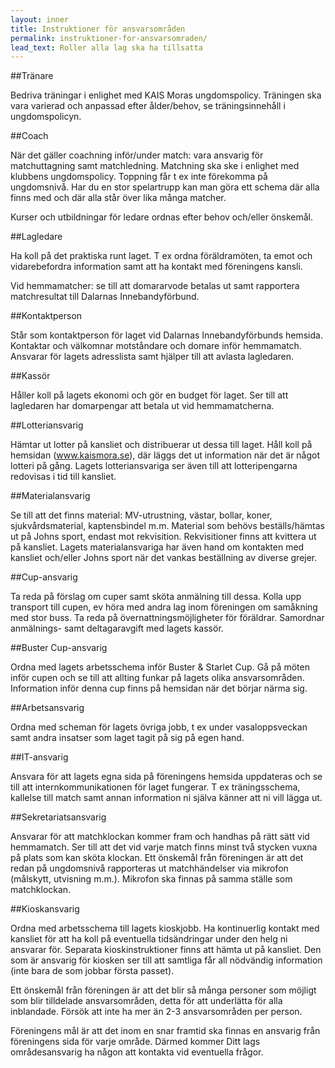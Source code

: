```yaml
---
layout: inner
title: Instruktioner för ansvarsområden
permalink: instruktioner-for-ansvarsomraden/
lead_text: Roller alla lag ska ha tillsatta
---
```


##Tränare

Bedriva träningar i enlighet med KAIS Moras ungdomspolicy. Träningen ska vara varierad och anpassad efter ålder/behov, se träningsinnehåll i ungdomspolicyn.

##Coach

När det gäller coachning inför/under match: vara ansvarig för matchuttagning samt matchledning. Matchning ska ske i enlighet med klubbens ungdomspolicy. Toppning får t ex inte förekomma på ungdomsnivå. Har du en stor spelartrupp kan man göra ett schema där alla finns med och där alla står över lika många matcher.

Kurser och utbildningar för ledare ordnas efter behov och/eller önskemål.

##Lagledare

Ha koll på det praktiska runt laget. T ex ordna föräldramöten, ta emot och vidarebefordra information samt att ha kontakt med föreningens kansli.

Vid hemmamatcher: se till att domararvode betalas ut samt rapportera matchresultat till Dalarnas Innebandyförbund.

##Kontaktperson

Står som kontaktperson för laget vid Dalarnas Innebandyförbunds hemsida. Kontaktar och välkomnar motståndare och domare inför hemmamatch. Ansvarar för lagets adresslista samt hjälper till att avlasta lagledaren.

##Kassör

Håller koll på lagets ekonomi och gör en budget för laget. Ser till att lagledaren har domarpengar att betala ut vid hemmamatcherna.

##Lotteriansvarig

Hämtar ut lotter på kansliet och distribuerar ut dessa till laget. Håll koll på hemsidan (www.kaismora.se), där läggs det ut information när det är något lotteri på gång. Lagets lotteriansvariga ser även till att lotteripengarna redovisas i tid till kansliet.

##Materialansvarig

Se till att det finns material: MV-utrustning, västar, bollar, koner, sjukvårdsmaterial, kaptensbindel m.m. Material som behövs beställs/hämtas ut på Johns sport, endast mot rekvisition. Rekvisitioner finns att kvittera ut på kansliet. Lagets materialansvariga har även hand om kontakten med kansliet och/eller Johns sport när det vankas beställning av diverse grejer.

##Cup-ansvarig

Ta reda på förslag om cuper samt sköta anmälning till dessa. Kolla upp transport till cupen, ev höra med andra lag inom föreningen om samåkning med stor buss. Ta reda på övernattningsmöjligheter för föräldrar. Samordnar anmälnings- samt deltagaravgift med lagets kassör.

##Buster Cup-ansvarig

Ordna med lagets arbetsschema inför Buster & Starlet Cup. Gå på möten inför cupen och se till att allting funkar på lagets olika ansvarsområden. Information inför denna cup finns på hemsidan när det börjar närma sig.

##Arbetsansvarig

Ordna med scheman för lagets övriga jobb, t ex under vasaloppsveckan samt andra insatser som laget tagit på sig på egen hand.

##IT-ansvarig

Ansvara för att lagets egna sida på föreningens hemsida uppdateras och se till att internkommunikationen för laget fungerar. T ex träningsschema, kallelse till match samt annan information ni själva känner att ni vill lägga ut.

##Sekretariatsansvarig

Ansvarar för att matchklockan kommer fram och handhas på rätt sätt vid hemmamatch. Ser till att det vid varje match finns minst två stycken vuxna på plats som kan sköta klockan. Ett önskemål från föreningen är att det redan på ungdomsnivå rapporteras ut matchhändelser via mikrofon (målskytt, utvisning m.m.). Mikrofon ska finnas på samma ställe som matchklockan.

##Kioskansvarig

Ordna med arbetsschema till lagets kioskjobb. Ha kontinuerlig kontakt med kansliet för att ha koll på eventuella tidsändringar under den helg ni ansvarar för. Separata kioskinstruktioner finns att hämta ut på kansliet. Den som är ansvarig för kiosken ser till att samtliga får all nödvändig information (inte bara de som jobbar första passet).



Ett önskemål från föreningen är att det blir så många personer som möjligt som blir tilldelade ansvarsområden, detta för att underlätta för alla inblandade. Försök att inte ha mer än 2-3 ansvarsområden per person.



Föreningens mål är att det inom en snar framtid ska finnas en ansvarig från föreningens sida för varje område. Därmed kommer Ditt lags områdesansvarig ha någon att kontakta vid eventuella frågor.

